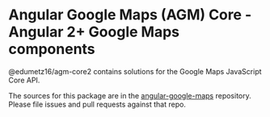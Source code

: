 Angular Google Maps (AGM) Core - Angular 2+ Google Maps components
=========

@edumetz16/agm-core2 contains solutions for the Google Maps JavaScript Core API.

The sources for this package are in the [angular-google-maps](https://github.com/edumetz16/angular-google-maps) repository. Please file issues and pull requests against that repo.
